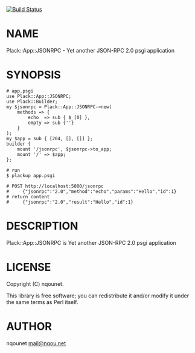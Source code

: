 [![Build Status](https://travis-ci.org/nqounet/p5-plack-app-jsonrpc.png?branch=master)](https://travis-ci.org/nqounet/p5-plack-app-jsonrpc)
# NAME

Plack::App::JSONRPC - Yet another JSON-RPC 2.0 psgi application

# SYNOPSIS

    # app.psgi
    use Plack::App::JSONRPC;
    use Plack::Builder;
    my $jsonrpc = Plack::App::JSONRPC->new(
        methods => {
            echo  => sub { $_[0] },
            empty => sub {''}
        }
    );
    my $app = sub { [204, [], []] };
    builder {
        mount '/jsonrpc', $jsonrpc->to_app;
        mount '/' => $app;
    };

    # run
    $ plackup app.psgi

    # POST http://localhost:5000/jsonrpc
    #     {"jsonrpc":"2.0","method":"echo","params":"Hello","id":1}
    # return content
    #     {"jsonrpc":"2.0","result":"Hello","id":1}

# DESCRIPTION

Plack::App::JSONRPC is Yet another JSON-RPC 2.0 psgi application

# LICENSE

Copyright (C) nqounet.

This library is free software; you can redistribute it and/or modify
it under the same terms as Perl itself.

# AUTHOR

nqounet <mail@nqou.net>
